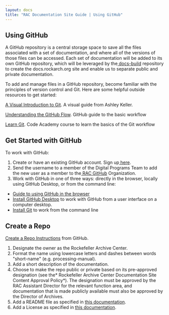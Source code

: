 ```yaml
---
layout: docs
title: "RAC Documentation Site Guide | Using GitHub"
---
```


## Using GitHub

A GitHub repository is a central storage space to save all the files associated with a set of documentation, and where all of the versions of those files can be accessed. Each set of documentation will be added to its own GitHub repository, which will be leveraged by the[ ](https://github.com/RockefellerArchiveCenter/docs-theme)[docs-build](https://github.com/RockefellerArchiveCenter/docs-build) repository to create the docs.rockarch.org site and enable us to separate public and private documentation.

To add and manage files in a GitHub repository, become familiar with the principles of version control and Git. Here are some helpful outside resources to get started:

[A Visual Introduction to Git](https://medium.com/@ashk3l/a-visual-introduction-to-git-9fdca5d3b43a). A visual guide from Ashley Keller.

[Understanding the GitHub Flow](https://guides.github.com/introduction/flow/). GitHub guide to the basic workflow

[Learn Git](https://www.codecademy.com/learn/learn-git). Code Academy course to learn the basics of the Git workflow

## Get Started with GitHub

To work with GitHub:
1. Create or have an existing GitHub account. Sign up[ here](https://github.com/).
2. Send the username to a member of the Digital Programs Team to add the new user as a member to the[ RAC GitHub](https://github.com/RockefellerArchiveCenter) Organization.
3. Work with GitHub in one of three ways: directly in the browser, locally using GitHub Desktop, or from the command line:
  * [Guide to using GitHub in the browser](https://pixelpioneers.co/blog/2017/using-github-without-the-command-line)
  * [Install GitHub Desktop](https://help.github.com/desktop/guides/getting-started-with-github-desktop/installing-github-desktop/) to work with GitHub from a user interface on a computer desktop.
  * [Install Git](https://git-scm.com/) to work from the command line

## Create a Repo

[Create a Repo Instructions](https://help.github.com/articles/create-a-repo/) from GitHub.

1. Designate the owner as the Rockefeller Archive Center.
2. Format the name using lowercase letters and dashes between words "short-name" (e.g. processing-manual).
3. Add a short description of the documentation.
4. Choose to make the repo public or private based on its pre-approved designation (see the* Rockefeller Archive Center Documentation Site Content Approval Policy*). The designation must be approved by the RAC Assistant Director for the relevant function area, and documentation that is made publicly available must also be approved by the Director of Archives.
5. Add a README file as specified in [this documentation](add-content#readme).
6. Add a License as specified in [this documentation](add-content#license).
